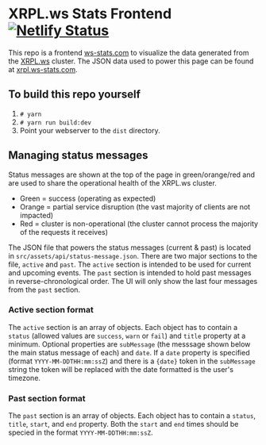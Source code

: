 # XRPL.ws Stats Frontend [![Netlify Status](https://api.netlify.com/api/v1/badges/f38a7cb0-aa7e-4737-ba58-6b7f37c0db74/deploy-status)](https://app.netlify.com/sites/xrpl-ws-stats-frontend/deploys)

This repo is a frontend [ws-stats.com](https://ws-stats.com) to visualize the data generated from the [XRPL.ws](https://xrpl.ws) cluster. The JSON data used to power this page can be found at [xrpl.ws-stats.com](https://xrpl.ws-stats.com).

## To build this repo yourself
1. `# yarn`
2. `# yarn run build:dev`
3. Point your webserver to the  `dist` directory.

## Managing status messages
Status messages are shown at the top of the page in green/orange/red and are used to share the operational health of the XRPL.ws cluster.
* Green = success (operating as expected)
* Orange = partial service disruption (the vast majority of clients are not impacted)
* Red = cluster is non-operational (the cluster cannot process the majority of the requests it receives)

The JSON file that powers the status messages (current & past) is located in `src/assets/api/status-message.json`. There are two major sections to the file, `active` and `past`. The `active` section is intended to be used for current and upcoming events. The `past` section is intended to hold past messages in reverse-chronological order. The UI will only show the last four messages from the `past` section.

### Active section format
The `active` section is an array of objects. Each object has to contain a `status` (allowed values are `success`, `warn` or `fail`) and `title` property at a minimum. Optional properties are `subMessage` (the messsage shown below the main status message of each) and `date`. If a `date` property is specified (format `YYYY-MM-DDTHH:mm:ssZ`) and there is a `{date}` token in the `subMessage` string the token will be replaced with the date formatted is the user's timezone.

### Past section format
The `past` section is an array of objects. Each object has to contain a `status`, `title`, `start`, and `end` property. Both the `start` and `end` times should be specied in the format `YYYY-MM-DDTHH:mm:ssZ`.
